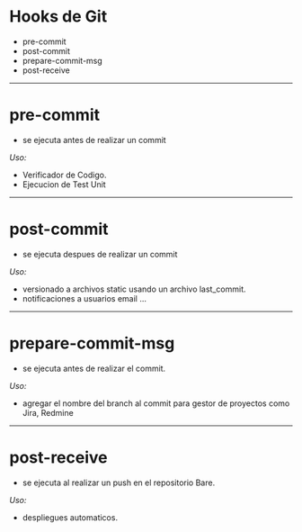 # Hooks de Git

- pre-commit
- post-commit
- prepare-commit-msg
- post-receive

------------------------------------------------------

# pre-commit

- se ejecuta antes de realizar un commit

*Uso:*

- Verificador de Codigo.
- Ejecucion de Test Unit

------------------------------------------------------

# post-commit

- se ejecuta despues de realizar un commit

*Uso:*

- versionado a archivos static usando un archivo last_commit.
- notificaciones a usuarios email ...

------------------------------------------------------

# prepare-commit-msg

- se ejecuta antes de realizar el commit.

*Uso:*

- agregar el nombre del branch al commit para gestor de proyectos como Jira, Redmine

------------------------------------------------------

# post-receive

- se ejecuta al realizar un push en el repositorio Bare.

*Uso:*

- despliegues automaticos.
